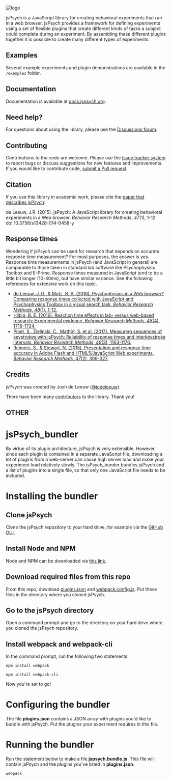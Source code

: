 ![logo](http://www.jspsych.org/img/jspsych-logo.jpg)

jsPsych is a JavaScript library for creating behavioral experiments that run in a web browser. jsPsych provides a framework for defining experiments using a set of flexible plugins that create different kinds of tasks a subject could complete during an experiment. By assembling these different plugins together it is possible to create many different types of experiments.

Examples
----------

Several example experiments and plugin demonstrations are available in the `/examples` folder.

Documentation
-------------

Documentation is available at [docs.jspsych.org](http://docs.jspsych.org).

Need help?
----------

For questions about using the library, please use the [Discussions forum](https://github.com/jspsych/jsPsych/discussions).

Contributing
------------

Contributions to the code are welcome. Please use the [Issue tracker system](https://github.com/jodeleeuw/jsPsych/issues) to report bugs or discuss suggestions for new features and improvements. If you would like to contribute code, [submit a Pull request](https://help.github.com/articles/using-pull-requests).

Citation
--------

If you use this library in academic work, please cite the [paper that describes jsPsych](http://link.springer.com/article/10.3758%2Fs13428-014-0458-y):

de Leeuw, J.R. (2015). jsPsych: A JavaScript library for creating behavioral experiments in a Web browser. *Behavior Research Methods*, _47_(1), 1-12. doi:10.3758/s13428-014-0458-y

Response times
--------------

Wondering if jsPsych can be used for research that depends on accurate response time measurement? For most purposes, the answer is yes. Response time measurements in jsPsych (and JavaScript in general) are comparable to those taken in standard lab software like Psychophysics Toolbox and E-Prime. Response times measured in JavaScript tend to be a little bit longer (10-40ms), but have similar variance. See the following references for extensive work on this topic.

* [de Leeuw, J. R., & Motz, B. A. (2016). Psychophysics in a Web browser? Comparing response times collected with JavaScript and Psychophysics Toolbox in a visual search task. *Behavior Research Methods*, *48*(1), 1-12.](http://link.springer.com/article/10.3758%2Fs13428-015-0567-2)
* [Hilbig, B. E. (2016). Reaction time effects in lab- versus web-based research: Experimental evidence. *Behavior Research Methods*, *48*(4), 1718-1724.](http://dx.doi.org/10.3758/s13428-015-0678-9)
* [Pinet, S., Zielinski, C., Mathôt, S. et al. (2017). Measuring sequences of keystrokes with jsPsych: Reliability of response times and interkeystroke intervals.  *Behavior Research Methods*, *49*(3), 1163-1176.](http://link.springer.com/article/10.3758/s13428-016-0776-3)
* [Reimers, S., & Stewart, N. (2015). Presentation and response time accuracy in Adobe Flash and HTML5/JavaScript Web experiments. *Behavior Research Methods*, *47*(2), 309-327.](http://link.springer.com/article/10.3758%2Fs13428-014-0471-1)


Credits
-------

jsPsych was created by Josh de Leeuw ([@jodeleeuw](https://github.com/jodeleeuw)).

There have been many [contributors](https://github.com/jodeleeuw/jsPsych/blob/master/contributors.md) to the library. Thank you!

OTHER
---------------

# jsPsych_bundler
By virtue of its plugin architecture, jsPsych is very extensible. However, since each plugin is 
contained in a separate JavaScript file, downloading a lot of plugins from a web-server can cause
high server load and make your experiment load relatively slowly. The jsPsych_bunder bundles jsPsych 
and a list of plugins into a single file, so that only one JavaScript file needs to be included.

# Installing the bundler
## Clone jsPsych
Clone the jsPsych repository to your hard drive, for example via the [GitHub GUI](https://desktop.github.com/).
## Install Node and NPM
Node and NPM can be downloaded via [this link](https://nodejs.org/en/).
## Download required files from this repo
From this repo, download <a href="https://raw.githubusercontent.com/tpronk/jsPsych_bundler/master/plugins.json" download>plugins.json</a> and <a href="https://raw.githubusercontent.com/tpronk/jsPsych_bundler/master/webpack.config.js" download>webpack.config.js</a>. Put these files in the directory where you cloned jsPsych.
## Go to the jsPsych directory
Open a command prompt and go to the directory on your hard drive where you cloned the jsPsych repository.
## Install webpack and webpack-cli
In the command prompt, run the following two statements:
```
npm install webpack
```
```
npm install webpack-cli
```
Now you're set to go!

# Configuring the bundler
The file **plugins.json** contains a JSON array with plugins you'd like to bundle with jsPsych. Put the plugins your experiment requires in this file.

# Running the bundler
Run the statement below to make a file **jspsych.bundle.js**. This file will contain jsPsych and the plugins you've listed in **plugins.json**.
```
webpack
```
